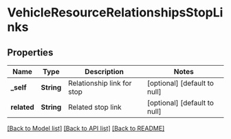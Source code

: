 # VehicleResourceRelationshipsStopLinks

## Properties
Name | Type | Description | Notes
------------ | ------------- | ------------- | -------------
**_self** | **String** | Relationship link for stop | [optional] [default to null]
**related** | **String** | Related stop link | [optional] [default to null]

[[Back to Model list]](../README.md#documentation-for-models) [[Back to API list]](../README.md#documentation-for-api-endpoints) [[Back to README]](../README.md)


